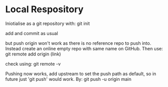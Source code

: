 # Local Respository

Iniotialise as a git repository with:
git init

add and commit as usual

but push origin won't work as there is no reference repo to push into.
Instead create an online empty repo with same name on GitHub. Then use:
git remote add origin (link)

check using:
git remote -v

Pushing now works, add upstream to set the push path as default, so in future just 'git push' would work. By:
git push -u origin main